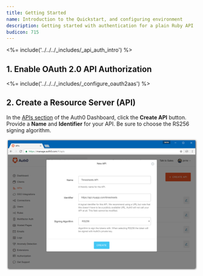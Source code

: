 ```yaml
---
title: Getting Started
name: Introduction to the Quickstart, and configuring environment
description: Getting started with authentication for a plain Ruby API
budicon: 715
---
```


<%= include('../../../_includes/_api_auth_intro') %>

## 1. Enable OAuth 2.0 API Authorization

<%= include('../../../_includes/_configure_oauth2aas') %>

## 2. Create a Resource Server (API)

In the [APIs section](${manage_url}/#/apis) of the Auth0 Dashboard, click the **Create API** button. Provide a **Name** and **Identifier** for your API. Be sure to choose the RS256 signing algorithm.

![Create API](/media/articles/server-apis/aspnet-core-webapi/create-api-rs256.png)
